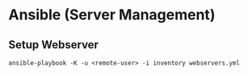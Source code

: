# Ansible (Server Management)

## Setup Webserver

`ansible-playbook -K -u <remote-user> -i inventory webservers.yml`
